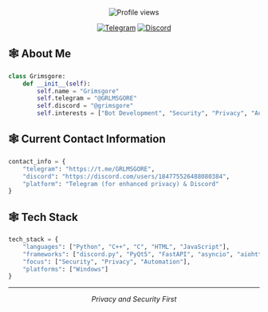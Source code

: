 <div align="center">
    
![Profile views](https://komarev.com/ghpvc/?username=grims-gore&style=flat-square&color=blueviolet)

[![Telegram](https://img.shields.io/badge/Telegram-7289DA?style=flat-square&logo=telegram)](https://t.me/GRLMSGORE)
[![Discord](https://img.shields.io/badge/Discord-5865F2?style=flat-square&logo=discord)](https://discord.com/users/184775526488080384)

</div>

## 🕸️ About Me
```python
class Grimsgore:
    def __init__(self):
        self.name = "Grimsgore"
        self.telegram = "@GRLMSGORE"
        self.discord = "@grimsgore"
        self.interests = ["Bot Development", "Security", "Privacy", "Automation"]
```

## 🕸️ Current Contact Information
```python
contact_info = {
    "telegram": "https://t.me/GRLMSGORE",
    "discord": "https://discord.com/users/184775526488080384",
    "platform": "Telegram (for enhanced privacy) & Discord"
}
```

## 🕸️ Tech Stack
```python
tech_stack = {
    "languages": ["Python", "C++", "C", "HTML", "JavaScript"],
    "frameworks": ["discord.py", "PyQt5", "FastAPI", "asyncio", "aiohttp", "NumPy", "BeautifulSoup", "Selenium"]
    "focus": ["Security", "Privacy", "Automation"],
    "platforms": ["Windows"]
}
```

---
<div align="center">
  <i>Privacy and Security First</i>
</div>
